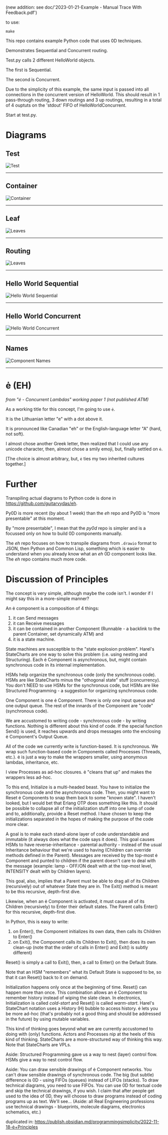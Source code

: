 (new addition: see doc/'2023-01-21-Example - Manual Trace With Feedback.pdf')

to use: 
```
make
```

This repo contains example Python code that uses 0D techniques.  

Demonstrates Sequential and Concurrent routing.

Test.py calls 2 different HelloWorld objects.

The first is Sequential.

The second is Concurrent.

Due to the simplicity of this example, the same input is passed into all connections in the concurrent version of HelloWorld.  This should result in 1 pass-through routing, 3 down routings and 3 up routings, resulting in a total of 4 ouptuts on the 'stdout' FIFO of HelloWorldConcurrent.

Start at test.py.

# Diagrams
## Test
![Test](doc/test.png)

---

## Container
![Container](doc/container.png)

---

## Leaf
![Leaves](doc/leaf.png)

---
## Routing
![Leaves](doc/connection-types.png)

---

## Hello World Sequential
![Hello World Sequential](doc/sequential.png)

---

## Hello World Concurrent
![Hello World Concurrent](doc/concurrent.png)

---

## Names
![Component Names](doc/names.png)

---

# ė (EH)
*from "ė - Concurrent Lambdas" working paper 1 (not published ATM)*

As a working title for this concept, I'm going to use `ė`.

It is the Lithuanian letter "e" with a dot above it.

It is pronounced like Canadian "eh" or the English-language letter "A" (hard, not soft).

I almost chose another Greek letter, then realized that I could use any unicode character, then, almost chose a smily emoji, but, finally settled on `ė`.

[The choice is almost arbitrary, but, `ė` ties my two inherited cultures together.]

# Further
Transpiling actual diagrams to Python code is done in https://github.com/guitarvydas/eh.

Py0D is more recent (by about 1 week) than the *eh* repo and Py0D is "more presentable" at this moment.  

By "more presentable", I mean that the *py0d* repo is simpler and is a focussed only on how to build 0D components manually.  

The *eh* repo focuses on how to transpile diagrams from `.drawio` format to JSON, then Python and Common Lisp, something which is easier to understand when you already know what an *eh* 0D component looks like.  The *eh* repo contains much more code.

# Discussion of Principles
The concept is very simple, although maybe the code isn't.  I wonder if I might say this in a more-simple manner?

An ė component is a composition of 4 things: 
1. it can Send messages
2. it can Receive messages
3. it can be contained in another Component (Runnable - a backlink to the parent Container, set dynamically ATM) and
4. it is a state machine.  

State machines are susceptible to the "state explosion problem".  Harel's StateCharts are one way to solve this problem (i.e. using nesting and Structuring).  Each ė Component is asynchronous, but, might contain synchronous code in its internal implementation.  

HSMs help organize the synchronous code (only the synchronous code).  HSMs are like StateCharts minus the "othogonal state" stuff (concurrency).  You don't NEED to use HSMs for the synchronous code, but HSMs are like Structured Programming - a suggestion for organizing synchronous code.

One Component is one ė Component.  There is only one input queue and one output queue.  The rest of the innards of the Component are "code" (synchronous code).

We are accustomed to writing code - synchronous code - by writing functions.  Nothing is different about this kind of code.  If the special function Send() is used, it reaches upwards and drops messages onto the enclosing ė Component's Output Queue.

All of the code we currently write is function-based.  It is synchronous.  We wrap such function-based code in Components called Processes (Threads, etc.).  ė is just a way to make the wrappers smaller, using anonymous lambdas, inheritance, etc.  

I view Processes as ad-hoc closures. ė "cleans that up" and makes the wrappers less ad-hoc.

To this end, Initialize is a multi-headed beast.  You have to initialize the synchronous code and the asynchronous code.  Then, you might want to Reset ė Components to snap them back to some "known state".  I haven't looked, but I would bet that Erlang OTP does something like this.  It should be possible to collapse all of the initialization stuff into one lump of code and to, additionally, provide a Reset method.  I have chosen to keep the initializations separated in the hopes of making the purpose of the code more clear.

A goal is to make each stand-alone layer of code understandable and immutable (it always does what the code says it does).  This goal causes HSMs to have reverse-inheritance - parental authority - instead of the usual Inheritance behaviour that we're used to having (Children can override methods defined in the Parent).  Messages are received by the top-most ė  Component and punted to children if the parent doesn't care to deal with the message (example: lamp - OFF/ON dealt with at the top-most level, INTENSITY dealt with by Children layers).

This goal, also, implies that a Parent must be able to drag all of its Children (recursively) out of whatever State they are in.  The Exit() method is meant to be this recursive, depth-first dive.

Likewise, when an ė Component is activated, it must cause all of its Children (recursively) to Enter their default states.  The Parent calls Enter() for this recursive, depth-first dive.  

In Python, this is easy to write:
1. on Enter(), the Component initializes its own data, then calls its Children to Enter()
2. on Exit(), the Component calls its Children to Exit(), then does its own clean-up (note that the order of calls in Enter() and Exit() is subtly different)

Reset() is simply a call to Exit(), then, a call to Enter() on the Default State.

Note that an HSM "remembers" what its Default State is supposed to be, so that it can Reset() back to it on demand.

Initialization happens only once at the beginning of time.  Reset() can happen more than once.  This combination allows an ė Component to remember history instead of wiping the slate clean.  In electronics, Initialization is called *cold-start* and Reset() is called *warm-start*.  Harel's StateChart notation uses a History (H) bubble to access history.  ė lets you be more ad-hoc  (that's probably not a good thing and should be addressed in the future) by using mutable variables.

This kind of thinking goes beyond what we are currently accustomed to doing with (only) functions.  Actors and Processes nip at the heels of this kind of thinking.  StateCharts are a more-structured way of thinking this way.  Note that StateCharts are VPLs.

Aside: Structured Programming gave us a way to nest (layer) control flow.  HSMs give a way to nest control flow.

Aside: You can draw sensible drawings of ė Component networks.  You can't draw sensible drawings of synchronous code.  The big (but subtle) difference is 0D - using FIFOs (queues) instead of LIFOs (stacks).  To draw technical diagrams, you need to use FIFOs.  You can use 0D for textual code and skip the technical drawings, if you wish.  I claim that after people get used to the idea of 0D, they will choose to draw programs instead of coding programs up as text.  We'll see...  (Aside: all Real Engineering professions use technical drawings - blueprints, molecule diagrams, electronics schematics, etc.)

duplicated in: https://publish.obsidian.md/programmingsimplicity/2022-11-18-ė+Principles
